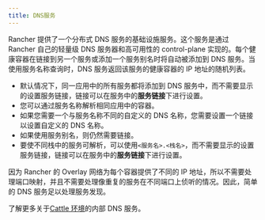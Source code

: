 ```yaml
---
title: DNS服务
---
```


Rancher 提供了一个分布式 DNS 服务的基础设施服务。这个服务是通过 Rancher 自己的轻量级 DNS 服务器和高可用性的 control-plane 实现的。每个健康容器在链接到另一个服务或添加一个服务别名时将自动被添加到 DNS 服务。当使用服务名称查询时，DNS 服务返回该服务的健康容器的 IP 地址的随机列表。

- 默认情况下，同一应用中的所有服务都将添加到 DNS 服务中，而不需要显示的设置服务链接，链接可以在服务中的**服务链接**下进行设置。
- 您可以通过服务名称解析相同应用中的容器。
- 如果您需要一个与服务名称不同的自定义的 DNS 名称，您需要设置一个链接以设置自定义的 DNS 名称。
- 如果使用服务别名，则仍然需要链接。
- 要使不同栈中的服务可解析，可以使用`<服务名>.<栈名>`，而不需要显示的设置服务链接，链接可以在服务中的**服务链接**下进行设置。

因为 Rancher 的 Overlay 网络为每个容器提供了不同的 IP 地址，所以不需要处理端口映射，并且不需要处理像重复的服务在不同端口上侦听的情况。因此，简单的 DNS 服务足以处理服务发现。

了解更多关于[Cattle 环境](/docs/rancher1/infrastructure/cattle/internal-dns-service/_index)的内部 DNS 服务。
